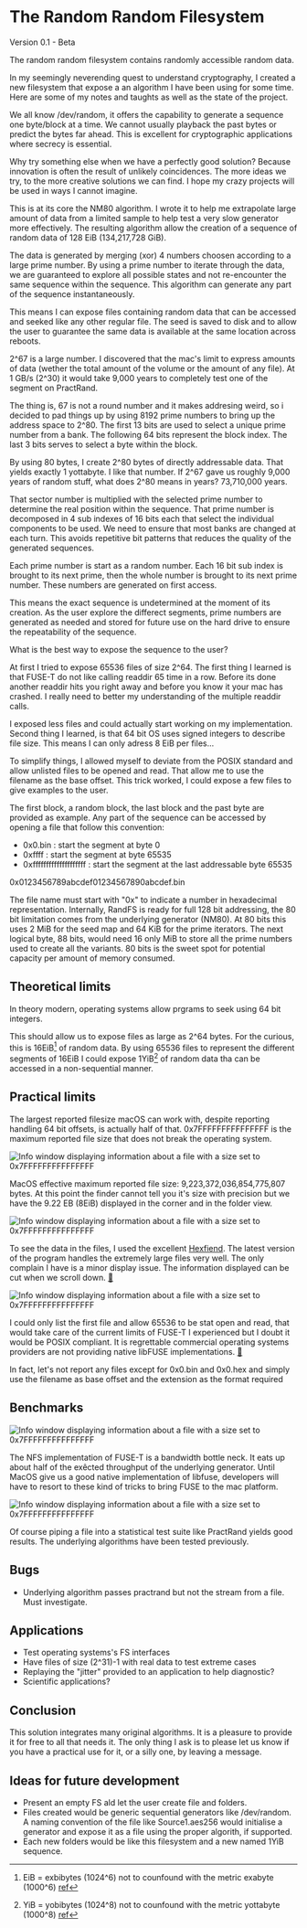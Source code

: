 # The Random Random Filesystem

Version 0.1 - Beta

The random random filesystem contains randomly accessible random data.

In my seemingly neverending quest to understand cryptography, I created a new filesystem that expose a an algorithm I have been using for some time. Here are some of my notes and taughts as well as the state of the project.

We all know /dev/random, it offers the capability to generate a sequence one byte/block at a time. We cannot usually playback the past bytes or predict the bytes far ahead. This is excellent for cryptographic applications where secrecy is essential. 

Why try something else when we have a perfectly good solution? Because innovation is often the result of unlikely coincidences. The more ideas we try, to the more creative solutions we can find. I hope my crazy projects will be used in ways I cannot imagine.

This is at its core the NM80 algorithm. I wrote it to help me extrapolate large amount of data from a limited sample to help test a very slow generator more effectively. The resulting algorithm allow the creation of a sequence of random data of 128 EiB (134,217,728 GiB).

The data is generated by merging (xor) 4 numbers choosen according to a large prime number. By using a prime number to iterate through the data, we are guaranteed to explore all possible states and not re-encounter the same sequence within the sequence. This algorithm can generate any part of the sequence instantaneously. 

This means I can expose files containing random data that can be accessed and seeked like any other regular file. The seed is saved to disk and to allow the user to guarantee the same data is available at the same location across reboots.

2^67 is a large number. I discovered that the mac's limit to express amounts of data (wether the total amount of the volume or the amount of any file). At 1 GB/s (2^30) it would take 9,000 years to completely test one of the segment on PractRand.

The thing is, 67 is not a round number and it makes addresing weird, so i decided to pad things up by using 8192 prime numbers to bring up the address space to 2^80. The first 13 bits are used to select a unique prime number from a bank. The following 64 bits represent the block index. The last 3 bits serves to select a byte within the block.

By using 80 bytes, I create 2^80 bytes of directly addressable data. That yields exactly 1 yottabyte. I like that number. If 2^67 gave us roughly 9,000 years of random stuff, what does 2^80 means in years? 73,710,000 years.

That sector number is multiplied with the selected prime number to determine the real position within the sequence. That prime number is decomposed in 4 sub indexes of 16 bits each that select the individual components to be used. We need to ensure that most banks are changed at each turn. This avoids repetitive bit patterns that reduces the quality of the generated sequences. 

Each prime number is start as a random number. Each 16 bit sub index is brought to its next prime, then the whole number is brought to its next prime number. These numbers are generated on first access. 

This means the exact sequence is undetermined at the moment of its creation. As the user explore the differect segments, prime numbers are generated as needed and stored for future use on the hard drive to ensure the repeatability of the sequence.

What is the best way to expose the sequence to the user?

At first I tried to expose 65536 files of size 2^64. The first thing I learned is that FUSE-T do not like calling readdir 65 time in a row. Before its done another readdir hits you right away and before you know it your mac has crashed. I really need to better my understanding of the multiple readdir calls.

I exposed less files and could actually start working on my implementation. Second thing I learned, is that 64 bit OS uses signed integers to describe file size. This means I can only adress 8 EiB per files... 

To simplify things, I allowed myself to deviate from the POSIX standard and allow unlisted files to be opened and read. That allow me to use the filename as the base offset. This trick worked, I could expose a few files to give examples to the user. 

The first block, a random block, the last block and the past byte are provided as example. Any part of the sequence can be accessed by opening a file that follow this convention:

- 0x0.bin : start the segment at byte 0
- 0xffff : start the segment at byte 65535
- 0xffffffffffffffffffff : start the segment at the last addressable byte 65535

0x0123456789abcdef01234567890abcdef.bin

The file name must start with "0x" to indicate a number in hexadecimal representation. Internally, RandFS is ready for full 128 bit addressing, the 80 bit limitation comes from the underlying generator (NM80). At 80 bits this uses 2 MiB for the seed map and 64 KiB for the prime iterators. The next logical byte, 88 bits, would need 16 only MiB to store all the prime numbers used to create all the variants. 80 bits is the sweet spot for potential capacity per amount of memory consumed. 

## Theoretical limits

In theory modern, operating systems allow prgrams to seek using 64 bit integers.

This should allow us to expose files as large as 2^64 bytes. For the curious, this is 16EiB[^1] of random data. By using 65536 files to represent the different segments of 16EiB I could expose 1YiB[^2] of random data tha can be accessed in a non-sequential manner.

## Practical limits

The largest reported filesize macOS can work with, despite reporting handling 64 bit offsets, is actually half of that. 0x7FFFFFFFFFFFFFFF is the maximum reported file size that does not break the operating system.

![Info window displaying information about a file with a size set to 0x7FFFFFFFFFFFFFFF](img/info.png)

MacOS effective maximum reported file size: 9,223,372,036,854,775,807 bytes. At this point the finder cannot tell you it's size with precision but we have the 9.22 EB (8EiB) displayed in the corner and in the folder view.

![Info window displaying information about a file with a size set to 0x7FFFFFFFFFFFFFFF](img/finder.png)

To see the data in the files, I used the excellent [Hexfiend](https://hexfiend.com). The latest version of the program handles the extremely large files very well. The only complain I have is a minor display issue. The information displayed can be cut when we scroll down. [🐞](https://github.com/HexFiend/HexFiend/issues/488)

![Info window displaying information about a file with a size set to 0x7FFFFFFFFFFFFFFF](img/hexfiend.png)

I could only list the first file and allow 65536 to be stat open and read, that would take care of the current limits of FUSE-T I experienced but I doubt it would be POSIX compliant. It is regrettable commercial operating systems providers are not providing native libFUSE implementations. [🐜](https://github.com/macos-fuse-t/fuse-t/issues/63)

In fact, let's not report any files except for 0x0.bin and 0x0.hex and simply use the filename as base offset and the extension as the format required

## Benchmarks

![Info window displaying information about a file with a size set to 0x7FFFFFFFFFFFFFFF](img/Speed.png)

The NFS implementation of FUSE-T is a bandwidth bottle neck. It eats up about half of the exêcted throughput of the underlying generator. Until MacOS give us a good native implementation of libfuse, developers will have to resort to these kind of tricks to bring FUSE to the mac platform.

![Info window displaying information about a file with a size set to 0x7FFFFFFFFFFFFFFF](img/Quality.png)

Of course piping a file into a statistical test suite like PractRand yields good results. The underlying algorithms have been tested previously.

## Bugs

- Underlying algorithm passes practrand but not the stream from a file. Must investigate.

## Applications

- Test operating systems's FS interfaces
- Have files of size (2^31)-1 with real data to test extreme cases
- Replaying the "jitter" provided to an application to help diagnostic?
- Scientific applications?

## Conclusion

This solution integrates many original algorithms. It is a pleasure to provide it for free to all that needs it. The only thing I ask is to please let us know if you have a practical use for it, or a silly one, by leaving a message.

## Ideas for future development

- Present an empty FS ald let the user create file and folders.
- Files created would be generic sequential generators like /dev/random. A naming convention of the file like Source1.aes256 would initialise a generator and expose it as a file using the proper algorith, if supported.
- Each new folders would be like this filesystem and a new named 1YiB sequence.

[^1]: EiB = exbibytes (1024^6) not to counfound with the metric exabyte (1000^6) [ref](https://en.wikipedia.org/wiki/Byte#Multiple-byte_units)

[^2]: YiB = yobibytes (1024^8) not to counfound with the metric yottabyte (1000^8) [ref](https://en.wikipedia.org/wiki/Byte#Multiple-byte_units)
